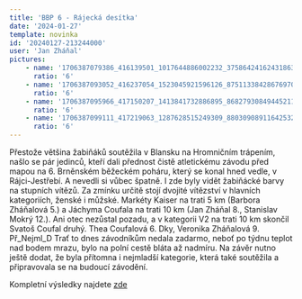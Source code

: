```yaml
---
title: 'BBP 6 - Rájecká desítka'
date: '2024-01-27'
template: novinka
id: '20240127-213244000'
user: 'Jan Zháňal'
pictures:
    - name: '1706387079386_416139501_1017644886002232_3758642416243186348_n.jpg'
      ratio: '6'
    - name: '1706387093052_416237054_1523045921596126_8751133842867697062_n.jpg'
      ratio: '6'
    - name: '1706387095966_417150207_1413841732886895_8682793084944521156_n.jpg'
      ratio: '6'
    - name: '1706387099111_417219063_1287628515249309_8803090891164253204_n.jpg'
      ratio: '6'
---
```

Přestože většina žabiňáků soutěžila v Blansku na Hromničním trápením, našlo se pár jedinců, kteří dali přednost čistě atletickému závodu před mapou na 6. Brněnském běžeckém poháru, který se konal hned vedle, v Rájci-Jestřebí.
A nevedli si vůbec špatně. I zde byly vidět žabiňácké barvy na stupních vítězů. Za zmínku určitě stojí dvojité vítězství v hlavních kategoriích, ženské i můžské. Markéty Kaiser na trati 5 km (Barbora Zháňalová 5.) a Jáchyma Coufala na trati 10 km (Jan Zháňal 8., Stanislav Mokrý 12.). Ani otec nezůstal pozadu, a v kategorii V2 na trati 10 km skončil Svatoš Coufal druhý. Thea Coufalová 6. Dky, Veronika Zháňalová 9. Př_Nejml_D
Trať to dnes závodníkům nedala zadarmo, neboť po týdnu teplot nad bodem mrazu, bylo na polní cestě bláta až nadmíru.
Na závěr nutno ještě dodat, že byla přítomna i nejmladší kategorie, která také soutěžila a připravovala se na budoucí závodění. 
    
Kompletní výsledky najdete [zde](https://www.atletikauni.cz/cz/s1522/Kalendar-akci/Seznam-akci/c2130-Detail-akce/ata1088-BBP-6-Rajecka-desitka)
